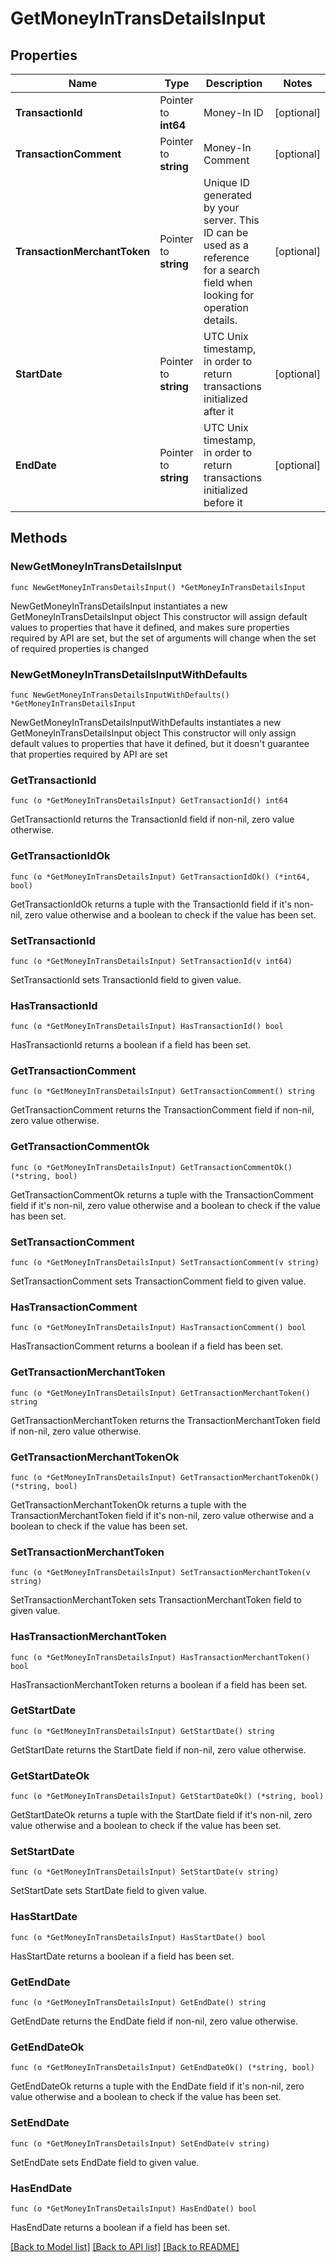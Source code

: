 # GetMoneyInTransDetailsInput

## Properties

Name | Type | Description | Notes
------------ | ------------- | ------------- | -------------
**TransactionId** | Pointer to **int64** | Money-In ID | [optional] 
**TransactionComment** | Pointer to **string** | Money-In Comment | [optional] 
**TransactionMerchantToken** | Pointer to **string** | Unique ID generated by your server. This ID can be used as a reference for a search field when looking for operation details. | [optional] 
**StartDate** | Pointer to **string** | UTC Unix timestamp, in order to return transactions initialized after it | [optional] 
**EndDate** | Pointer to **string** | UTC Unix timestamp, in order to return transactions initialized before it | [optional] 

## Methods

### NewGetMoneyInTransDetailsInput

`func NewGetMoneyInTransDetailsInput() *GetMoneyInTransDetailsInput`

NewGetMoneyInTransDetailsInput instantiates a new GetMoneyInTransDetailsInput object
This constructor will assign default values to properties that have it defined,
and makes sure properties required by API are set, but the set of arguments
will change when the set of required properties is changed

### NewGetMoneyInTransDetailsInputWithDefaults

`func NewGetMoneyInTransDetailsInputWithDefaults() *GetMoneyInTransDetailsInput`

NewGetMoneyInTransDetailsInputWithDefaults instantiates a new GetMoneyInTransDetailsInput object
This constructor will only assign default values to properties that have it defined,
but it doesn't guarantee that properties required by API are set

### GetTransactionId

`func (o *GetMoneyInTransDetailsInput) GetTransactionId() int64`

GetTransactionId returns the TransactionId field if non-nil, zero value otherwise.

### GetTransactionIdOk

`func (o *GetMoneyInTransDetailsInput) GetTransactionIdOk() (*int64, bool)`

GetTransactionIdOk returns a tuple with the TransactionId field if it's non-nil, zero value otherwise
and a boolean to check if the value has been set.

### SetTransactionId

`func (o *GetMoneyInTransDetailsInput) SetTransactionId(v int64)`

SetTransactionId sets TransactionId field to given value.

### HasTransactionId

`func (o *GetMoneyInTransDetailsInput) HasTransactionId() bool`

HasTransactionId returns a boolean if a field has been set.

### GetTransactionComment

`func (o *GetMoneyInTransDetailsInput) GetTransactionComment() string`

GetTransactionComment returns the TransactionComment field if non-nil, zero value otherwise.

### GetTransactionCommentOk

`func (o *GetMoneyInTransDetailsInput) GetTransactionCommentOk() (*string, bool)`

GetTransactionCommentOk returns a tuple with the TransactionComment field if it's non-nil, zero value otherwise
and a boolean to check if the value has been set.

### SetTransactionComment

`func (o *GetMoneyInTransDetailsInput) SetTransactionComment(v string)`

SetTransactionComment sets TransactionComment field to given value.

### HasTransactionComment

`func (o *GetMoneyInTransDetailsInput) HasTransactionComment() bool`

HasTransactionComment returns a boolean if a field has been set.

### GetTransactionMerchantToken

`func (o *GetMoneyInTransDetailsInput) GetTransactionMerchantToken() string`

GetTransactionMerchantToken returns the TransactionMerchantToken field if non-nil, zero value otherwise.

### GetTransactionMerchantTokenOk

`func (o *GetMoneyInTransDetailsInput) GetTransactionMerchantTokenOk() (*string, bool)`

GetTransactionMerchantTokenOk returns a tuple with the TransactionMerchantToken field if it's non-nil, zero value otherwise
and a boolean to check if the value has been set.

### SetTransactionMerchantToken

`func (o *GetMoneyInTransDetailsInput) SetTransactionMerchantToken(v string)`

SetTransactionMerchantToken sets TransactionMerchantToken field to given value.

### HasTransactionMerchantToken

`func (o *GetMoneyInTransDetailsInput) HasTransactionMerchantToken() bool`

HasTransactionMerchantToken returns a boolean if a field has been set.

### GetStartDate

`func (o *GetMoneyInTransDetailsInput) GetStartDate() string`

GetStartDate returns the StartDate field if non-nil, zero value otherwise.

### GetStartDateOk

`func (o *GetMoneyInTransDetailsInput) GetStartDateOk() (*string, bool)`

GetStartDateOk returns a tuple with the StartDate field if it's non-nil, zero value otherwise
and a boolean to check if the value has been set.

### SetStartDate

`func (o *GetMoneyInTransDetailsInput) SetStartDate(v string)`

SetStartDate sets StartDate field to given value.

### HasStartDate

`func (o *GetMoneyInTransDetailsInput) HasStartDate() bool`

HasStartDate returns a boolean if a field has been set.

### GetEndDate

`func (o *GetMoneyInTransDetailsInput) GetEndDate() string`

GetEndDate returns the EndDate field if non-nil, zero value otherwise.

### GetEndDateOk

`func (o *GetMoneyInTransDetailsInput) GetEndDateOk() (*string, bool)`

GetEndDateOk returns a tuple with the EndDate field if it's non-nil, zero value otherwise
and a boolean to check if the value has been set.

### SetEndDate

`func (o *GetMoneyInTransDetailsInput) SetEndDate(v string)`

SetEndDate sets EndDate field to given value.

### HasEndDate

`func (o *GetMoneyInTransDetailsInput) HasEndDate() bool`

HasEndDate returns a boolean if a field has been set.


[[Back to Model list]](../README.md#documentation-for-models) [[Back to API list]](../README.md#documentation-for-api-endpoints) [[Back to README]](../README.md)


